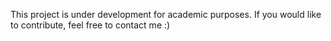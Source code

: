 This project is under development for academic purposes. If you would like to contribute, feel free to contact me :)
